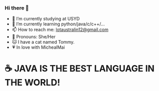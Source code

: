 ### Hi there 👋



- 🔭 I’m currently studying at USYD
- 🌱 I’m currently learning python/java/c/c++/...
- 📫 How to reach me: lotaustralin12@gmail.com
- 👧 Pronouns: She/Her
- 🐱 I have a cat named Tommy.
- 💗 In love with MichealMai
# ☕️ JAVA IS THE BEST LANGUAGE IN THE WORLD!
